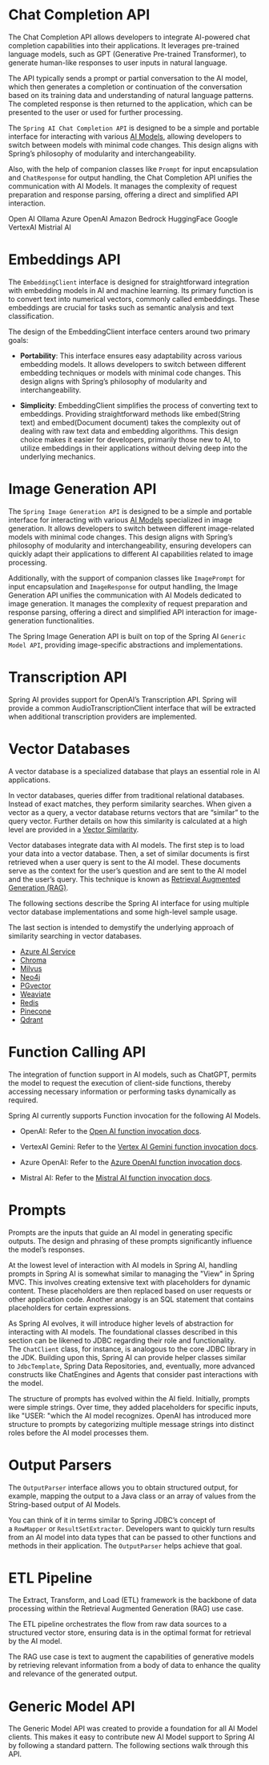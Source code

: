 
# Chat Completion API

The Chat Completion API allows developers to integrate AI-powered chat completion capabilities into their applications. It leverages pre-trained language models, such as GPT (Generative Pre-trained Transformer), to generate human-like responses to user inputs in natural language.

The API typically sends a prompt or partial conversation to the AI model, which then generates a completion or continuation of the conversation based on its training data and understanding of natural language patterns. The completed response is then returned to the application, which can be presented to the user or used for further processing.

The `Spring AI Chat Completion API` is designed to be a simple and portable interface for interacting with various [AI Models](https://docs.spring.io/spring-ai/reference/concepts.html#_models), allowing developers to switch between models with minimal code changes. This design aligns with Spring’s philosophy of modularity and interchangeability.

Also, with the help of companion classes like `Prompt` for input encapsulation and `ChatResponse` for output handling, the Chat Completion API unifies the communication with AI Models. It manages the complexity of request preparation and response parsing, offering a direct and simplified API interaction.

Open AI
Ollama
Azure OpenAI
Amazon Bedrock
HuggingFace
Google VertexAI
Mistrial AI

# Embeddings API

The `EmbeddingClient` interface is designed for straightforward integration with embedding models in AI and machine learning. Its primary function is to convert text into numerical vectors, commonly called embeddings. These embeddings are crucial for tasks such as semantic analysis and text classification.

The design of the EmbeddingClient interface centers around two primary goals:

- **Portability**: This interface ensures easy adaptability across various embedding models. It allows developers to switch between different embedding techniques or models with minimal code changes. This design aligns with Spring’s philosophy of modularity and interchangeability.
    
- **Simplicity**: EmbeddingClient simplifies the process of converting text to embeddings. Providing straightforward methods like embed(String text) and embed(Document document) takes the complexity out of dealing with raw text data and embedding algorithms. This design choice makes it easier for developers, primarily those new to AI, to utilize embeddings in their applications without delving deep into the underlying mechanics.

# Image Generation API

The `Spring Image Generation API` is designed to be a simple and portable interface for interacting with various [AI Models](https://docs.spring.io/spring-ai/reference/concepts.html#_models) specialized in image generation. It allows developers to switch between different image-related models with minimal code changes. This design aligns with Spring’s philosophy of modularity and interchangeability, ensuring developers can quickly adapt their applications to different AI capabilities related to image processing.

Additionally, with the support of companion classes like `ImagePrompt` for input encapsulation and `ImageResponse` for output handling, the Image Generation API unifies the communication with AI Models dedicated to image generation. It manages the complexity of request preparation and response parsing, offering a direct and simplified API interaction for image-generation functionalities.

The Spring Image Generation API is built on top of the Spring AI `Generic Model API`, providing image-specific abstractions and implementations.

# Transcription API

Spring AI provides support for OpenAI’s Transcription API. Spring will provide a common AudioTranscriptionClient interface that will be extracted when additional transcription providers are implemented.

# Vector Databases

A vector database is a specialized database that plays an essential role in AI applications.

In vector databases, queries differ from traditional relational databases. Instead of exact matches, they perform similarity searches. When given a vector as a query, a vector database returns vectors that are “similar” to the query vector. Further details on how this similarity is calculated at a high level are provided in a [Vector Similarity](https://docs.spring.io/spring-ai/reference/api/vectordbs/understand-vectordbs.html#vectordbs-similarity).

Vector databases integrate data with AI models. The first step is to load your data into a vector database. Then, a set of similar documents is first retrieved when a user query is sent to the AI model. These documents serve as the context for the user’s question and are sent to the AI model and the user’s query. This technique is known as [Retrieval Augmented Generation (RAG)](https://docs.spring.io/spring-ai/reference/concepts.html#concept-rag).

The following sections describe the Spring AI interface for using multiple vector database implementations and some high-level sample usage.

The last section is intended to demystify the underlying approach of similarity searching in vector databases.

- [Azure AI Service](https://docs.spring.io/spring-ai/reference/api/vectordbs/azure.html)
- [Chroma](https://docs.spring.io/spring-ai/reference/api/vectordbs/chroma.html)
- [Milvus](https://docs.spring.io/spring-ai/reference/api/vectordbs/milvus.html)
- [Neo4j](https://docs.spring.io/spring-ai/reference/api/vectordbs/neo4j.html)
- [PGvector](https://docs.spring.io/spring-ai/reference/api/vectordbs/pgvector.html)
- [Weaviate](https://docs.spring.io/spring-ai/reference/api/vectordbs/weaviate.html)
- [Redis](https://docs.spring.io/spring-ai/reference/api/vectordbs/redis.html)
- [Pinecone](https://docs.spring.io/spring-ai/reference/api/vectordbs/pinecone.html)
- [Qdrant](https://docs.spring.io/spring-ai/reference/api/vectordbs/qdrant.html)
# Function Calling API

The integration of function support in AI models, such as ChatGPT, permits the model to request the execution of client-side functions, thereby accessing necessary information or performing tasks dynamically as required.

Spring AI currently supports Function invocation for the following AI Models.

- OpenAI: Refer to the [Open AI function invocation docs](https://docs.spring.io/spring-ai/reference/api/clients/functions/openai-chat-functions.html).
    
- VertexAI Gemini: Refer to the [Vertex AI Gemini function invocation docs](https://docs.spring.io/spring-ai/reference/api/clients/functions/vertexai-gemini-chat-functions.html).
    
- Azure OpenAI: Refer to the [Azure OpenAI function invocation docs](https://docs.spring.io/spring-ai/reference/api/clients/functions/azure-open-ai-chat-functions.html).
    
- Mistral AI: Refer to the [Mistral AI function invocation docs](https://docs.spring.io/spring-ai/reference/api/clients/functions/mistralai-chat-functions.html).

# Prompts

Prompts are the inputs that guide an AI model in generating specific outputs. The design and phrasing of these prompts significantly influence the model’s responses.

At the lowest level of interaction with AI models in Spring AI, handling prompts in Spring AI is somewhat similar to managing the "View" in Spring MVC. This involves creating extensive text with placeholders for dynamic content. These placeholders are then replaced based on user requests or other application code. Another analogy is an SQL statement that contains placeholders for certain expressions.

As Spring AI evolves, it will introduce higher levels of abstraction for interacting with AI models. The foundational classes described in this section can be likened to JDBC regarding their role and functionality. The `ChatClient` class, for instance, is analogous to the core JDBC library in the JDK. Building upon this, Spring AI can provide helper classes similar to `JdbcTemplate`, Spring Data Repositories, and, eventually, more advanced constructs like ChatEngines and Agents that consider past interactions with the model.

The structure of prompts has evolved within the AI field. Initially, prompts were simple strings. Over time, they added placeholders for specific inputs, like "USER: "which the AI model recognizes. OpenAI has introduced more structure to prompts by categorizing multiple message strings into distinct roles before the AI model processes them.

# Output Parsers

The `OutputParser` interface allows you to obtain structured output, for example, mapping the output to a Java class or an array of values from the String-based output of AI Models.

You can think of it in terms similar to Spring JDBC’s concept of a `RowMapper` or `ResultSetExtractor`. Developers want to quickly turn results from an AI model into data types that can be passed to other functions and methods in their application. The `OutputParser` helps achieve that goal.

# ETL Pipeline

The Extract, Transform, and Load (ETL) framework is the backbone of data processing within the Retrieval Augmented Generation (RAG) use case.

The ETL pipeline orchestrates the flow from raw data sources to a structured vector store, ensuring data is in the optimal format for retrieval by the AI model.

The RAG use case is text to augment the capabilities of generative models by retrieving relevant information from a body of data to enhance the quality and relevance of the generated output.

# Generic Model API

The Generic Model API was created to provide a foundation for all AI Model clients. This makes it easy to contribute new AI Model support to Spring AI by following a standard pattern. The following sections walk through this API.
